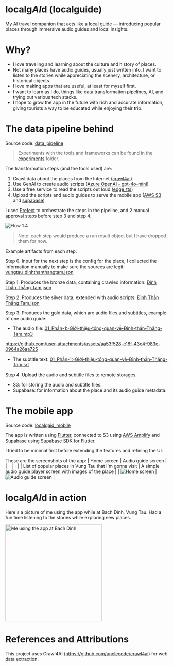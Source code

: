 # localg*AI*d (localguide)
My AI travel companion that acts like a local guide — introducing popular places through immersive audio guides and local insights.

# Why?
- I love traveling and learning about the culture and history of places.
- Not many places have audio guides, usually just written info. I want to listen to the stories while appreciating the scenery, architecture, or historical objects.
- I love making apps that are useful, at least for myself first.
- I want to learn as I do, things like data transformation pipelines, AI, and trying out various tech stacks.
- I hope to grow the app in the future with rich and accurate information, giving tourists a way to be educated while enjoying their trip.

# The data pipeline behind
Source code: [data_pipeline](data_pipeline/)

> Experiments with the tools and frameworks can be found in the [experiments](experiments/) folder.

The transformation steps (and the tools used) are:
1. Crawl data about the places from the Internet ([crawl4ai](https://github.com/unclecode/crawl4ai))
2. Use GenAI to create audio scripts ([Azure OpenAI - gpt-4o-mini](https://azure.microsoft.com/en-us/products/ai-services/openai-service))
3. Use a free service to read the scripts out loud ([edge_tts](https://github.com/rany2/edge-tts))
4. Upload the scripts and audio guides to serve the mobile app ([AWS S3](https://aws.amazon.com/s3/) and [supabase](https://supabase.com/))

I used [Prefect](https://github.com/PrefectHQ/Prefect) to orchestrate the steps in the pipeline, and 2 manual approval steps before step 3 and step 4.

![Flow 1.4](docs/flow-1.4.png)

> Note: each step would produce a run result object but I have dropped them for now.

Example artifacts from each step:

Step 0. Input for the next step is the config for the place, I collected the information manually to make sure the sources are legit: [vungtau_dinhthanthangtam.json](data_pipeline/run_data/place_configs/vungtau_dinhthanthangtam.json)

Step 1. Produces the bronze data, containing crawled information: [Đình Thần Thắng Tam.json](data_pipeline/run_data/data_bronze/6c07f0af-97df-4904-876a-b56ab7edc7d7/Đình%20Thần%20Thắng%20Tam.json)

Step 2. Produces the silver data, extended with audio scripts: [Đình Thần Thắng Tam.json](data_pipeline/run_data/data_silver/6c07f0af-97df-4904-876a-b56ab7edc7d7/Đình%20Thần%20Thắng%20Tam.json)

Step 3. Produces the gold data, which are audio files and subtitles, example of one audio guide:
- The audio file: [01_Phần-1:-Giới-thiệu-tổng-quan-về-Đình-thần-Thắng-Tam.mp3](data_pipeline/run_data/data_gold/6c07f0af-97df-4904-876a-b56ab7edc7d7/01_Phần-1:-Giới-thiệu-tổng-quan-về-Đình-thần-Thắng-Tam.mp3)

https://github.com/user-attachments/assets/aa53f528-c18f-43c4-983e-0964a26aa725

- The subtitle text: [01_Phần-1:-Giới-thiệu-tổng-quan-về-Đình-thần-Thắng-Tam.srt](data_pipeline/run_data/data_gold/6c07f0af-97df-4904-876a-b56ab7edc7d7/01_Phần-1:-Giới-thiệu-tổng-quan-về-Đình-thần-Thắng-Tam.srt)

Step 4. Upload the audio and subtitle files to remote storages.
- S3: for storing the audio and subtitle files.
- Supabase: for information about the place and its audio guide metadata.

# The mobile app
Source code: [localgaid_mobile](localgaid_mobile/)

The app is written using [Flutter](https://github.com/flutter/flutter), connected to S3 using [AWS Amplify](https://github.com/aws-amplify/amplify-flutter) and Supabase using [Supabase SDK for Flutter](https://github.com/supabase/supabase-flutter).

I tried to be minimal first before extending the features and refining the UI.

These are the screenshots of the app:
| Home screen | Audio guide screen  |
| - | - |
| List of popular places in Vung Tau that I'm gonna visit | A simple audio guide player screen with images of the place |
| ![Home screen](docs/app_home_screen.png) | ![Audio guide screen](docs/app_audio_guide_screen.png) |

# localg*AI*d in action
Here's a picture of me using the app while at Bach Dinh, Vung Tau. Had a fun time listening to the stories while exploring new places.

<img src="docs/app_in_action.png" width="300" alt="Me using the app at Bach Dinh" />

# References and Attributions

This project uses Crawl4AI (https://github.com/unclecode/crawl4ai) for web data extraction.
